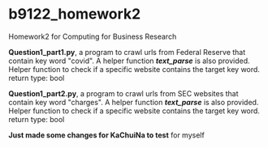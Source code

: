 # b9122_homework2
Homework2 for Computing for Business Research

**Question1_part1.py**, a program to crawl urls from Federal Reserve that contain key word "covid". A helper function ***text_parse*** is also provided. Helper function to check if a specific website contains the target key word. return type: bool

**Question1_part2.py**, a program to crawl urls from SEC websites that contain key word "charges". A helper function ***text_parse*** is also provided. Helper function to check if a specific website contains the target key word. return type: bool

**Just made some changes for KaChuiNa to test**
for myself
